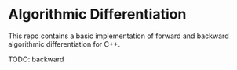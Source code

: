 # Algorithmic Differentiation

This repo contains a basic implementation of forward and backward algorithmic differentiation for C++.

TODO: backward
